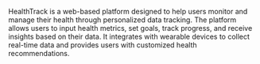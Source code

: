 HealthTrack is a web-based platform designed to help users monitor and manage their health through personalized data tracking. The platform allows users to input health metrics, set goals, track progress, and receive insights based on their data. It integrates with wearable devices to collect real-time data and provides users with customized health recommendations.
